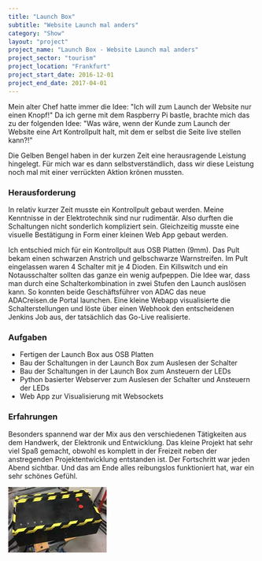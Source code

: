 ```yaml
---
title: "Launch Box"
subtitle: "Website Launch mal anders"
category: "Show"
layout: "project"
project_name: "Launch Box - Website Launch mal anders"
project_sector: "tourism"
project_location: "Frankfurt"
project_start_date: 2016-12-01
project_end_date: 2017-04-01
---
```


Mein alter Chef hatte immer die Idee: "Ich will zum Launch der Website nur einen Knopf!" Da ich gerne mit dem Raspberry Pi bastle, brachte mich das zu der folgenden Idee: "Was wäre, wenn der Kunde zum Launch der Website eine Art Kontrollpult halt, mit dem er selbst die Seite live stellen kann?!"

Die Gelben Bengel haben in der kurzen Zeit eine herausragende Leistung hingelegt. Für mich war es dann selbstverständlich, dass wir diese Leistung noch mal mit einer verrückten Aktion krönen mussten.

### Herausforderung

In relativ kurzer Zeit musste ein Kontrollpult gebaut werden. Meine Kenntnisse in der Elektrotechnik sind nur rudimentär. Also durften die Schaltungen nicht sonderlich kompliziert sein. Gleichzeitig musste eine visuelle Bestätigung in Form einer kleinen Web App gebaut werden.

Ich entschied mich für ein Kontrollpult aus OSB Platten (9mm). Das Pult bekam einen schwarzen Anstrich und gelbschwarze Warnstreifen. Im Pult eingelassen waren 4 Schalter mit je 4 Dioden. Ein Killswitch und ein Notausschalter sollten das ganze ein wenig aufpeppen. Die Idee war, dass man durch eine Schalterkombination in zwei Stufen den Launch auslösen kann. So konnten beide Geschäftsführer von ADAC das neue ADACreisen.de Portal launchen. Eine kleine Webapp visualisierte die Schalterstellungen und löste über einen Webhook den entscheidenen Jenkins Job aus, der tatsächlich das Go-Live realisierte.

### Aufgaben

- Fertigen der Launch Box aus OSB Platten
- Bau der Schaltungen in der Launch Box zum Auslesen der Schalter
- Bau der Schaltungen in der Launch Box zum Ansteuern der LEDs
- Python basierter Webserver zum Auslesen der Schalter und Ansteuern der LEDs
- Web App zur Visualisierung mit Websockets


### Erfahrungen

Besonders spannend war der Mix aus den verschiedenen Tätigkeiten aus dem Handwerk, der Elektronik und Entwicklung. Das kleine Projekt hat sehr viel Spaß gemacht, obwohl es komplett in der Freizeit neben der anstregenden Projektentwicklung entstanden ist. Der Fortschritt war jeden Abend sichtbar. Und das am Ende alles reibungslos funktioniert hat, war ein sehr schönes Gefühl.

[![](/assets/launchbox/launchbox-small.jpg)](/assets/launchbox/launchbox.jpg)